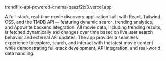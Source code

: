 trendflix-api-powered-cinema-qaszf2jx3.vercel.app

A full-stack, real-time movie discovery application built with React, Tailwind CSS, and the TMDB API — featuring dynamic search, trending analytics, and Appwrite backend integration. All movie data, including trending results, is fetched dynamically and changes over time based on live user search behavior and external API updates. The app provides a seamless experience to explore, search, and interact with the latest movie content while demonstrating full-stack development, API integration, and real-world data handling.
